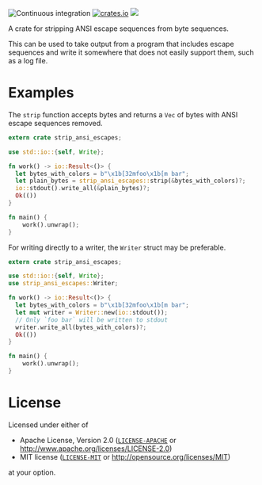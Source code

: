 ![Continuous integration](https://github.com/luser/strip-ansi-escapes/workflows/Continuous%20integration/badge.svg)  [![crates.io](https://img.shields.io/crates/v/strip-ansi-escapes.svg)](https://crates.io/crates/strip-ansi-escapes) [![](https://docs.rs/strip-ansi-escapes/badge.svg)](https://docs.rs/strip-ansi-escapes)

A crate for stripping ANSI escape sequences from byte sequences.

This can be used to take output from a program that includes escape sequences and write
it somewhere that does not easily support them, such as a log file.

# Examples

The `strip` function accepts bytes and returns a `Vec` of bytes with ANSI escape sequences removed.

```rust
extern crate strip_ansi_escapes;

use std::io::{self, Write};

fn work() -> io::Result<()> {
  let bytes_with_colors = b"\x1b[32mfoo\x1b[m bar";
  let plain_bytes = strip_ansi_escapes::strip(&bytes_with_colors)?;
  io::stdout().write_all(&plain_bytes)?;
  Ok(())
}

fn main() {
    work().unwrap();
}
```

For writing directly to a writer, the `Writer` struct may be preferable.

```rust
extern crate strip_ansi_escapes;

use std::io::{self, Write};
use strip_ansi_escapes::Writer;

fn work() -> io::Result<()> {
  let bytes_with_colors = b"\x1b[32mfoo\x1b[m bar";
  let mut writer = Writer::new(io::stdout());
  // Only `foo bar` will be written to stdout
  writer.write_all(bytes_with_colors)?;
  Ok(())
}

fn main() {
    work().unwrap();
}
```

# License

Licensed under either of

  * Apache License, Version 2.0 ([`LICENSE-APACHE`](./LICENSE-APACHE) or http://www.apache.org/licenses/LICENSE-2.0)
  * MIT license ([`LICENSE-MIT`](./LICENSE-MIT) or http://opensource.org/licenses/MIT)

at your option.
